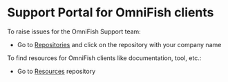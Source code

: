 # Support Portal for OmniFish clients

To raise issues for the OmniFish Support team:

* Go to [Repositories](https://github.com/orgs/OmniFish-Services/repositories) and click on the repository with your company name

To find resources for OmniFish clients like documentation, tool, etc.:

* Go to [Resources](https://github.com/OmniFish-Services/Resources) repository
